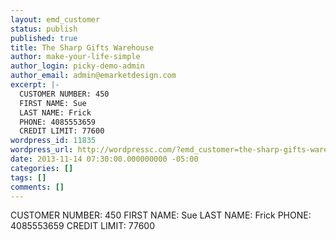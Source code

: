 ```yaml
---
layout: emd_customer
status: publish
published: true
title: The Sharp Gifts Warehouse
author: make-your-life-simple
author_login: picky-demo-admin
author_email: admin@emarketdesign.com
excerpt: |-
  CUSTOMER NUMBER: 450
  FIRST NAME: Sue
  LAST NAME: Frick
  PHONE: 4085553659
  CREDIT LIMIT: 77600
wordpress_id: 11835
wordpress_url: http://wordpressc.com/?emd_customer=the-sharp-gifts-warehouse
date: 2013-11-14 07:30:00.000000000 -05:00
categories: []
tags: []
comments: []
---
```

CUSTOMER NUMBER: 450
FIRST NAME: Sue
LAST NAME: Frick
PHONE: 4085553659
CREDIT LIMIT: 77600
